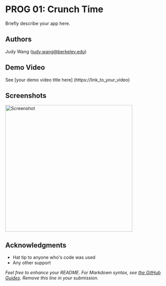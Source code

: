 # PROG 01: Crunch Time

Briefly describe your app here.

## Authors

Judy Wang ([judy.wang@berkeley.edu](mailto:judy.wang@berkeley.edu))

## Demo Video

See [your demo video title here] (https://link_to_your_video)

## Screenshots

<img src="screenshots/main.png" height="400" alt="Screenshot"/>

## Acknowledgments

* Hat tip to anyone who's code was used
* Any other support

*Feel free to enhance your README. For Markdown syntax, see [the GitHub Guides](https://guides.github.com/features/mastering-markdown/). Remove this line in your submission.*

